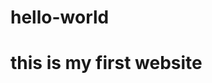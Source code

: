 # hello-world

<html>
  <title>
    first website 
  </title>
  
  <body>
  <h1>this is my first website</h1>
  </body>
  
  <style>
  body ( 
  background.colour:green;
  text.align:center; 
  )
  </style)
  
  </html>
    
